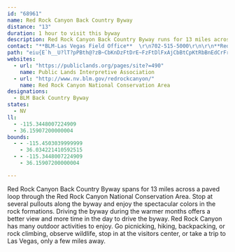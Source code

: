 ```yaml
---
id: "68961"
name: Red Rock Canyon Back Country Byway
distance: "13"
duration: 1 hour to visit this byway
description: Red Rock Canyon Back Country Byway runs for 13 miles across a paved loop through the Red Rock Canyon National Conservation Area.
contact: "**BLM-Las Vegas Field Office**  \r\n702-515-5000\r\n\r\n**Red Rock Canyon National Conservation Area**  \r\n702-647-5000"
path: "eiu{E`h__U?lT?pPBth@?zB~CbKnDzFtDrE~FzFtDlFxAjCbBtCpKtRbBnEdCrFrAjEv@bErC`KBLzBpHxHv_@dL`k@bAtHtBrRzBtKbFhRzD~KhEzKhFhJdRlXtBnD~C`HtAlE~A`INh@lDbOn@zKx@rFvF~QRdBTTnJrXnCvGb@f@nA~AnF`CdAbAxBtDx@^fHjClCbA`EbCn@^|BnDjAvCrBfIhCpMJR?^rD`MtBrFdLdQT?vCrDtFxDPn@t@T`NxDjOnBjIDLSzR_@NObb@eDto@I~Y_AjPoBnHoAbEiAhIwB~LwGjGoEZEvByBj@KnD{ErTcWfEiD~@oAlHiGdBmBb@GDO~JuL`FeHhDiHrFyJxBkFn@{A~M}XpEkI|EwLTK`@cBrAgFdAmC@?A?xGuThCuInAuIj@yJPuAAH\\wCf@{Bh@UH}@zAuE~@uHbBsInBiEbBeCPy@?eBqDkIMuBUC{@yGSuMz@sP|@eIzAeTlCkWpAuBbEaEdFaCrAu@JCh@Ih@_@jA[rAcANUtAkBZg@bB_E`AeG|AkZ`@uI|HgKdEwFxEmGxFuHfHoJhA_BhCiD"
websites:
  - url: "https://publiclands.org/pages/site?=490"
    name: Public Lands Interpretive Association
  - url: "http://www.nv.blm.gov/redrockcanyon/"
    name: Red Rock Canyon National Conservation Area
designations:
  - BLM Back Country Byway
states:
  - NV
ll:
  - -115.3448007224909
  - 36.15907200000004
bounds:
  - - -115.4503039999999
    - 36.034221410592515
  - - -115.3448007224909
    - 36.15907200000004

---
```


Red Rock Canyon Back Country Byway spans for 13 miles across a paved loop through the Red Rock Canyon National Conservation Area.  Stop at several pullouts along the byway and enjoy the spectacular colors in the rock formations.  Driving the byway during the warmer months offers a better view and more time in the day to drive the byway.  Red Rock Canyon has many outdoor activities to enjoy. Go picnicking, hiking, backpacking, or rock climbing, observe wildlife, stop in at the visitors center, or take a trip to Las Vegas, only a few miles away.
